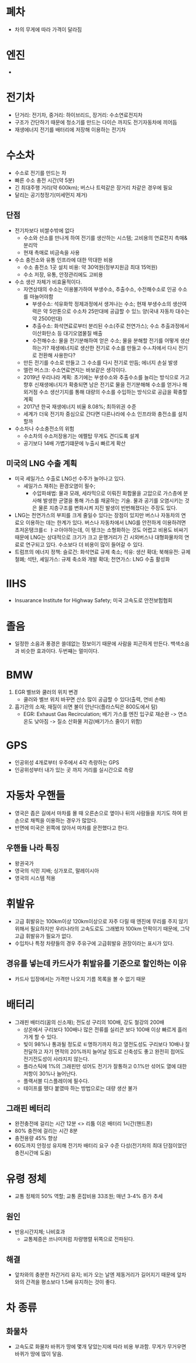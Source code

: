 # 폐차
* 차의 무게에 따라 가격이 달라짐

# 엔진
* 

# 전기차
* 단거리: 전기차, 중거리: 하이브리드, 장거리: 수소연료전지차
* 구조가 간단하기 때문에 청소기를 만드는 다이슨 까지도 전기자동차에 끼어듬
* 재생에너지 전기를 배터리에 저장해 이용하는 전기차

# 수소차
* 수소로 전기를 만드는 차
* 빠른 수소 충전 시간(약 5분)
* 긴 최대주행 거리(약 600km); 버스나 트럭같은 장거리 차같은 경우에 필요
* 달리는 공기청정기(미세먼지 제거)

## 단점
* 전기차보다 비쌀수밖에 없다
	* 수소와 산소를 만나게 하여 전기를 생산하는 시스템; 고비용의 연료전지 촉매&분리막 
	* 현재 촉매로 비금속을 사용 
* 수소 충전소와 유통 인프라에 대한 막대한 비용
	* 수소 충전소 1곳 설치 비용: 약 30억원(정부지원금 최대 15억원)
	* 수소 저장, 유통, 안정관리에도 고비용
* 수소 생산 자체가 비효율적이다.
	* 자연상태의 수소는 이용불가하여 부생수소,  추출수소, 수전해수소로 인공 수소를 마늘어야함
		* 부생수소: 석유화학 정제과정에서 생겨나는 수소; 현재 부생수소의 생산여력은 약 5만톤으로 수소차 25만대에 공급할 수 있느 양(국내 자동차 대수는 약 2500만대)
		* 추출수소: 화석연료로부터 분리된 수소(주로 천연가스); 수소 추출과정에서 이산화탄소 등 대기오염물질 배출
		* 수전해수소: 물을 전기분해하여 얻은 수소; 물을 분해할 전기를 어떻게 생산하는가? 재생에너지로 생산한 전기로 수소를 만들고 수ㅗ차에서 다시 전기로 전환해 사용한다?
	* 만든 전기를 수소로 만들고 그 수소를 다시 전기로 만듬; 에너지 손실 발생
	* 엘런 머스크: 수소연료연지는 바보같은 생각이다. 
	* 2019년 우리나라 계획: 초기에는 부생수소와 추출수소를 늘리는 방식으로 가고 향후 신재생에너지가 확충되면 남은 전기로 물을 전기분해해 수소를 얻거나 해외거점 수소 생산기지를 통해 대량의 수소를 수입하는 방식으로 공급을 확충할 계획
	* 2017년 한국 재생에너지 비율 8.08%; 최하위권 수준
	* 세계가 더욱 전기차 중심으로 간다면 다른나라에 수소 인프라와 충전소를 설치할까
* 수소차나 수소충전소의 위험
	* 수소차의 수소저장용기는 에펠탑 무게도 견디도록 설계
	* 공기보다 14배 가볍기떄문에 누출시 빠르게 확산

## 미국의 LNG 수출 계획
* 미국 셰일가스 수출로 LNG선 수주가 늘어나고 있다.
	* 셰일가스 채취는 환경오염이 필수; 
		* 수압파쇄법: 물과 모래, 세라믹으로 이뤄진 화합물을 고압으로 가스층에 분사해 발생한 균열을 통해 가스를 채굴하는 기술. 물과 공기를 오염시키는 것은 물론 지층구조를 변화시켜 지진 발생이 빈번해졌다는 주장도 있다. 
* LNG는 천연가스의 부피를 크게 줄일수 있다는 장점이 있지만 버스나 자동차의 연료오 이용하는 데는 한계가 있다. 버스나 자동차에서 LNG를 안전하게 이용하려면 초저온탱크를ㄷ ㅏㄹ아야하는데, 이 탱크는 소형화하는 것도 어렵고 비용도 비싸기 때문에 LNG는 상대적으로 크기가 크고 운행거리가 긴 시외버스나 대형화물차의 연료로 연구되고 있다. 수소보다 더 비용이 많이 들어갈 수 있다. 
* 트럼프의 에너지 정책: 슬로건: 화석연료 규제 축소; 석유: 생산 확대; 북해유전: 규제철폐; 석탄, 셰일가스: 규제 축소와 개발 확대; 천연가스: LNG 수출 활성화

# IIHS
* Insuarance Institute for Highway Safety; 미국 고속도로 안전보험협회 

# 졸음
* 일정한 소음과 풍경은 쓸데없는 정보이기 때문에 사람을 피곤하게 만든다. 백색소음과 비슷한 효과이다. 두번쨰는 멀미이다.

# BMW
1. EGR 벨브와 쿨러의 위치 변경
	* 쿨러와 벨브 위치 바꾸면 산소 많이 공급할 수 있다(출력, 연비 손해)
2. 흡기관의 소재; 재질이 쇠면 불이 안난다(플라스틱은 800도에서 탐)
	* EGR: Exhaust Gas Recirculation; 배기 가스를 엔진 입구로 재순환 -> 연소 온도 낮아짐 -> 질소 산화물 저감(배기가스 줄이기 위함)

# GPS
* 인공위성 4개로부터 우주에서 4각 측량하는 GPS
* 인공위성부터 내가 있는 곳 까지 거리를 실시간으로 측량

# 자동차 우핸들
* 영국은 좁은 길에서 마차를 몰 때 오른손으로 옆이나 뒤의 사람들을 치기도 하여 왼손으로 채찍을 이용하는 경우가 많았다.
* 반면에 미국은 왼쪽에 앉아서 마차를 운전했다고 한다.

## 우핸들 나라 특징
* 왕권국가
* 영국의 식민 지배; 싱가포르, 말레이시아
* 영국의 시스템 적용

# 휘발유
* 고급 휘발유는 100km이상 120km이상으로 자주 다릴 때 엔진에 무리를 주지 않기 위해서 필요하지만 우리나라의 고속도로도 그래봤자 100km 안팍이기 때문에, 그닥 고급 휘발유가 필요가 없다.
* 수입차나 특정 차량들의 경우 주유구에 고급휘발유 권장이라는 표시가 있다.

## 경유를 넣는데 카드사가 휘발유를 기준으로 할인하는 이유
* 카드사 입장에서는 가격만 나오지 기름 목록을 볼 수 없기 때문

# 배터리
* 그래핀 배터리(꿈의 신소재); 전도성 구리의 100배, 강도 철강의 200배
	* 상온에서 구리보다 100배나 많은 전류를 실리콘 보다 100배 이상 빠르게 흘러가게 할 수 있다.
	* 빛이 98%나 통과될 정도로 ㅌ명하기까지 하고 열전도성도 구리보다 10배나 잘 전달하고 자기 면적의 20%까지 늘어날 정도로 신축성도 좋고 완전히 접어도 전기전도성이 사라지지 않는다. 
	* 플라스틱에 1%의 그래핀만 섞어도 전기가 잘통하고 0.1%만 섞어도 열에 대한 저항이 30%나 늘어난다. 
	* 플랙서블 디스플레이에 필수다.
	* 테이프를 뗐다 붙였따 하는 방법으로는 대량 생산 불가 

## 그래핀 베터리
* 완전충전에 걸리는 시간 12분 <> 리튬 이온 배터리 1시간(핸드폰)
* 80% 충전에 걸리는 시간 8분
* 충전용량 45% 향상
* 60도까지 안정성 유지해 전기차 배터리 요구 수준 다성(전기차의 최대 단점이었던 충전시간에 도움)

# 유령 정체
* 교통 정체의 50% 역할; 교통 혼잡비용 33조원; 매년 3-4% 증가 추세

## 원인
* 반응시간지체; 나비효과 
	* 교통체증은 쓰나미처럼 차량행렬 뒤쪽으로 전파된다.


## 해결
* 앞차와의 충분한 차간거리 유지; 비가 오는 날엔 제동거리가 길어지기 때문에 앞차와의 간격을 평소보다 1.5배 유지하는 것이 좋다.

# 차 종류
## 화물차
* 고속도로 화물차 바퀴가 땅에 몇개 닿았는지에 따라 비용 부과함. 무게가 무거우면 바퀴가 땅에 많이 닿음.